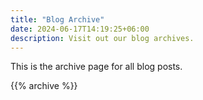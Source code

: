 ```yaml
---
title: "Blog Archive"
date: 2024-06-17T14:19:25+06:00
description: Visit out our blog archives.
---
```


This is the archive page for all blog posts.

{{% archive %}}
